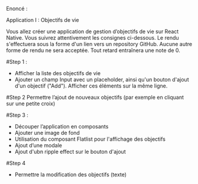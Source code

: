 Enoncé : 

Application I : Objectifs de vie

Vous  allez créer une application de gestion d’objectifs de vie sur React Native. Vous suivrez attentivement les consignes ci-dessous. Le rendu s'effectuera sous la forme d'un lien vers un repository GitHub. Aucune autre forme de rendu ne sera acceptée. Tout retard entraînera une note de 0.


#Step 1 : 
- Afficher la liste des objectifs de vie
- Ajouter un champ Input avec un placeholder, ainsi qu'un bouton d'ajout d'un objectif ("Add"). Afficher ces éléments sur la même ligne.


#Step 2  Permettre l’ajout de nouveaux objectifs (par exemple en cliquant sur une petite croix)


#Step 3 : 

- Découper l’application en composants
- Ajouter une image de fond
- Utilisation du composant Flatlist pour l'affichage des objectifs
- Ajout d’une modale
- Ajout d'ubn ripple effect sur le bouton d'ajout


#Step 4
-  Permettre la modification des objectifs (texte)